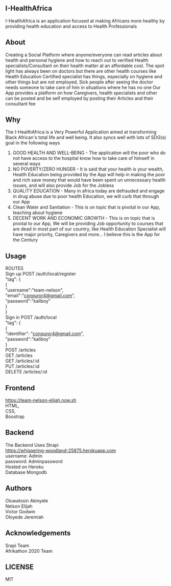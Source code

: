 ## I-HealthAfrica

I-HealthAfrica is an application focused at making Africans more healthy by providing health education and access to Health Professionals


## About

Creating a Social Platform where anyone/everyone can read articles about health and personal hygiene and how to reach out to verified Health specialists/Consultant on their health matter at an affordable cost.
The spot light has always been on doctors but there are other health courses like Health Education Certified specialist has things, especially on hygiene and other things but are not employed, Sick people after seeing the doctor needs someone to take care of him in situations where he has no one
 Our App provides a platform on how Caregivers, health specialists and other can be posted and be self employed by posting their Articles and their consultant fee



## Why

The I-HealthAfrica is a Very Powerful Application aimed at transforming Black African's total life and well being. It also syncs well with lots of SDG(s) goal in the following ways
1. GOOD HEALTH AND WELL-BEING - The application will the poor who do not have access to the hospital know how to take care of himself in several ways
2. NO POVERTY/ZERO HUNGER - It is said that your health is your wealth, Health Education being provided by the App will help in making the poor and rich save money that would have been spent un unnecessary health issues, and will also provide Job for the Jobless
3. QUALITY EDUCATION - Many in africa today are defrauded and engage in drug abuse due to poor health Education, we will curb that through our App
4. Clean Water and Sanitation - This is on topic that is pivotal in our App, teaching about hygiene
5. DECENT WORK AND ECONOMIC GROWTH - This is on topic that is pivotal to our App, We will be providing Job opportunity to courses that are dead in most part of our country, like Health Education Specialist will have major priority, Caregivers and more...
I believe this is the App for the Century 


## Usage
 ROUTES                   
 Sign up POST /auth/local/register                   
 "tag": {                              
           {                       
 	"username":"team-nelson",                      
 		"email":"conquror4@gmail.com",                      
 		"password":"kaliboy"                            
             }                
         }                                            
 Sign in POST /auth/local                      
  "tag": {                          
           {                                  
 		"identifier": "conquror4@gmail.com",                        
 		"password":"kaliboy"                          
 	        }                                
 POST         /articles                        
 GET          /articles                               
 GET  	    /articles/:id                                
 PUT         /articles/:id                                  
 DELETE      /articles/:id                
 
 ## Frontend                        
 https://team-nelson-elijah.now.sh            
 HTML,    
 CSS,    
 Boostrap
 
 ## Backend
 The Backend Uses Strapi       
 https://whispering-woodland-25875.herokuapp.com   
 username: Admin    
 password: Adminpassword  
 Hosted on Heroku    
 Database Mongodb
 
 
 

## Authors

 Oluwatosin Akinyele   
 Nelson Elijah   
 Victor Godwin          
 Oloyede Jeremiah          
 
 
## Acknowledgements
Srapi Team                               
Afrikathon 2020 Team         

## LICENSE
MIT
